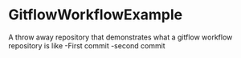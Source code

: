 # GitflowWorkflowExample
A throw away repository that demonstrates what a gitflow workflow repository is like
-First commit
-second commit

